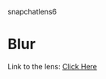 snapchatlens6

# Blur

Link to the lens: [Click Here](https://www.snapchat.com/unlock/?type=SNAPCODE&uuid=0fed78f3b26e470cb6d705084cb0f538&metadata=01)
